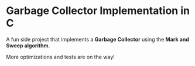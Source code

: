 # **Garbage Collector Implementation in C**

A fun side project that implements a **Garbage Collector** using the **Mark and Sweep algorithm**. 

More optimizations and tests are on the way!
